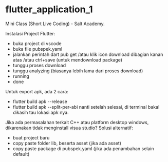 # flutter_application_1

Mini Class (Short Live Coding) - Salt Academy.

Instalasi Project Flutter:
- buka project di vscode
- buka file pubspek.yaml
- jalankan perintah dart pub get /atau klik icon download dibagian kanan atas /atau ctrl+save (untuk mendownload package)
- tunggu proses download
- tunggu analyzing (biasanya lebih lama dari proses download)
- running
- done

Untuk export apk,  ada 2 cara:
- flutter build apk --release
- flutter build apk --split-per-abi
nanti setelah selesai,  di terminal bakal dikasih tau lokasi apk nya.

Jika ada permasalahan terkait C++ atau platform desktop windows, dikarenakan tidak menginstall visua studio?
Solusi alternatif: 
- buat project baru
- copy paste folder lib, beserta asset (jika ada asset)
- copy paste package di pubspek.yaml (jika ada penambahan selain default)
